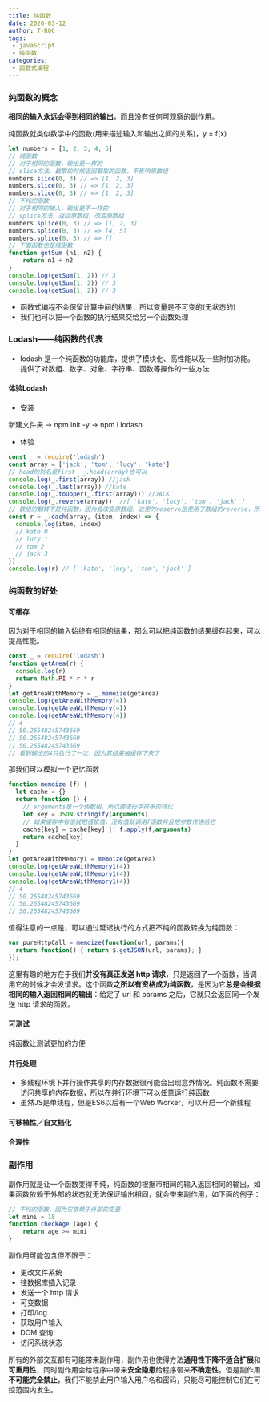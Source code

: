 ```yaml
---
title: 纯函数
date: 2020-03-12
author: T-ROC
tags:
 - javaScript
 - 纯函数
categories: 
 - 函数式编程
---
```


### 纯函数的概念

**相同的输入永远会得到相同的输出**，而且没有任何可观察的副作用。

纯函数就类似数学中的函数(用来描述输入和输出之间的关系)，y = f(x)

<!-- more -->

```javascript
let numbers = [1, 2, 3, 4, 5] 
// 纯函数 
// 对于相同的函数，输出是一样的
// slice方法，截取的时候返回截取的函数，不影响原数组
numbers.slice(0, 3) // => [1, 2, 3] 
numbers.slice(0, 3) // => [1, 2, 3] 
numbers.slice(0, 3) // => [1, 2, 3] 
// 不纯的函数 
// 对于相同的输入，输出是不一样的
// splice方法，返回原数组，改变原数组
numbers.splice(0, 3) // => [1, 2, 3] 
numbers.splice(0, 3) // => [4, 5] 
numbers.splice(0, 3) // => []
// 下面函数也是纯函数 
function getSum (n1, n2) {
    return n1 + n2
}
console.log(getSum(1, 2)) // 3
console.log(getSum(1, 2)) // 3
console.log(getSum(1, 2)) // 3
```

* 函数式编程不会保留计算中间的结果，所以变量是不可变的(无状态的)
* 我们也可以把一个函数的执行结果交给另一个函数处理

### Lodash——纯函数的代表

* lodash 是一个纯函数的功能库，提供了模块化、高性能以及一些附加功能。提供了对数组、数字、对象、字符串、函数等操作的一些方法

#### 体验Lodash

* 安装

新建文件夹 -> npm init -y -> npm i lodash

* 体验

```javascript
const _ = require('lodash')
const array = ['jack', 'tom', 'lucy', 'kate']
// head的别名是first  _.head(array)也可以
console.log(_.first(array)) //jack
console.log(_.last(array)) //kate
console.log(_.toUpper(_.first(array))) //JACK
console.log(_.reverse(array))  //[ 'kate', 'lucy', 'tom', 'jack' ]
// 数组的翻转不是纯函数，因为会改变原数组。这里的reserve是使用了数组的reverse，所以也不是纯函数
const r = _.each(array, (item, index) => {
  console.log(item, index)
  // kate 0
  // lucy 1
  // tom 2
  // jack 3
})
console.log(r) // [ 'kate', 'lucy', 'tom', 'jack' ]
```

### 纯函数的好处

#### 可缓存

因为对于相同的输入始终有相同的结果，那么可以把纯函数的结果缓存起来，可以提高性能。

```javascript
const _ = require('lodash')
function getArea(r) {
  console.log(r)
  return Math.PI * r * r
}
let getAreaWithMemory = _.memoize(getArea)
console.log(getAreaWithMemory(4))
console.log(getAreaWithMemory(4))
console.log(getAreaWithMemory(4))
// 4
// 50.26548245743669
// 50.26548245743669
// 50.26548245743669
// 看到输出的4只执行了一次，因为其结果被缓存下来了
```

那我们可以模拟一个记忆函数

```javascript
function memoize (f) {
  let cache = {}
  return function () {
    // arguments是一个伪数组，所以要进行字符串的转化
    let key = JSON.stringify(arguments)
    // 如果缓存中有值就把值赋值，没有值就调用f函数并且把参数传递给它
    cache[key] = cache[key] || f.apply(f,arguments)
    return cache[key]
  }
}
let getAreaWithMemory1 = memoize(getArea)
console.log(getAreaWithMemory1(4))
console.log(getAreaWithMemory1(4))
console.log(getAreaWithMemory1(4))
// 4
// 50.26548245743669
// 50.26548245743669
// 50.26548245743669
```

值得注意的一点是，可以通过延迟执行的方式把不纯的函数转换为纯函数：

```js
var pureHttpCall = memoize(function(url, params){
  return function() { return $.getJSON(url, params); }
});
```

这里有趣的地方在于我们**并没有真正发送 http 请求**，只是返回了一个函数，当调用它的时候才会发请求。这个函数**之所以有资格成为纯函数**，是因为它**总是会根据相同的输入返回相同的输出**：给定了 url 和 params 之后，它就只会返回同一个发送 http 请求的函数。

#### 可测试

纯函数让测试更加的方便

#### 并行处理

* 多线程环境下并行操作共享的内存数据很可能会出现意外情况。纯函数不需要访问共享的内存数据，所以在并行环境下可以任意运行纯函数
* 虽然JS是单线程，但是ES6以后有一个Web Worker，可以开启一个新线程

#### 可移植性／自文档化

#### 合理性

### 副作用

副作用就是让一个函数变得不纯，纯函数的根据市相同的输入返回相同的输出，如果函数依赖于外部的状态就无法保证输出相同，就会带来副作用，如下面的例子：

```javascript
// 不纯的函数，因为它依赖于外部的变量
let mini = 18 
function checkAge (age) { 
    return age >= mini 
}
```

副作用可能包含但不限于：

* 更改文件系统
* 往数据库插入记录
* 发送一个 http 请求
* 可变数据
* 打印/log
* 获取用户输入
* DOM 查询
* 访问系统状态

所有的外部交互都有可能带来副作用，副作用也使得方法**通用性下降不适合扩展**和**可重用性**，同时副作用会给程序中带来**安全隐患**给程序带来**不确定性**，但是副作用**不可能完全禁止**，我们不能禁止用户输入用户名和密码，只能尽可能控制它们在可控范围内发生。